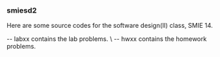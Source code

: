 ### smiesd2

Here are some source codes for the software design(II) class, SMIE 14.

-- labxx contains the lab problems. \\
-- hwxx contains the homework problems.
